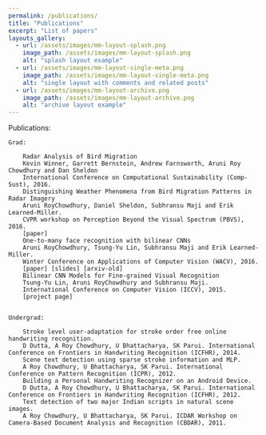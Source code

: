 ```yaml
---
permalink: /publications/
title: "Publications"
excerpt: "List of papers"
layouts_gallery:
  - url: /assets/images/mm-layout-splash.png
    image_path: /assets/images/mm-layout-splash.png
    alt: "splash layout example"
  - url: /assets/images/mm-layout-single-meta.png
    image_path: /assets/images/mm-layout-single-meta.png
    alt: "single layout with comments and related posts"
  - url: /assets/images/mm-layout-archive.png
    image_path: /assets/images/mm-layout-archive.png
    alt: "archive layout example"
---
```


Publications:

    Grad:

        Radar Analysis of Bird Migration
        Kevin Winner, Garrett Bernstein, Andrew Farnsworth, Aruni Roy Chowdhury and Dan Sheldon
        International Conference on Computational Sustainability (Comp-Sust), 2016.
        Distinguishing Weather Phenomena from Bird Migration Patterns in Radar Imagery
        Aruni RoyChowdhury, Daniel Sheldon, Subhransu Maji and Erik Learned-Miller.
        CVPR workshop on Perception Beyond the Visual Spectrum (PBVS), 2016.
        [paper]
        One-to-many face recognition with bilinear CNNs
        Aruni RoyChowdhury, Tsung-Yu Lin, Subhransu Maji and Erik Learned-Miller.
        Winter Conference on Applications of Computer Vision (WACV), 2016.
        [paper] [slides] [arxiv-old]
        Bilinear CNN Models for Fine-grained Visual Recognition
        Tsung-Yu Lin, Aruni RoyChowdhury and Subhransu Maji.
        International Conference on Computer Vision (ICCV), 2015.
        [project page]


    Undergrad:

        Stroke level user-adaptation for stroke order free online handwriting recognition.
        D Dutta, A Roy Chowdhury, U Bhattacharya, SK Parui. International Conference on Frontiers in Handwriting Recognition (ICFHR), 2014.
        Scene text detection using sparse stroke information and MLP.
        A Roy Chowdhury, U Bhattacharya, SK Parui. International Conference on Pattern Recognition (ICPR), 2012.
        Building a Personal Handwriting Recognizer on an Android Device.
        D Dutta, A Roy Chowdhury, U Bhattacharya, SK Parui. International Conference on Frontiers in Handwriting Recognition (ICFHR), 2012.
        Text detection of two major Indian scripts in natural scene images.
        A Roy Chowdhury, U Bhattacharya, SK Parui. ICDAR Workshop on Camera-Based Document Analysis and Recognition (CBDAR), 2011. 

